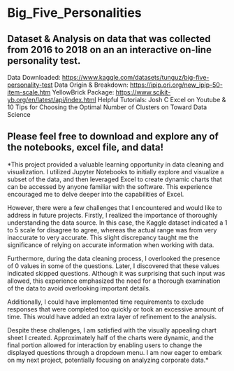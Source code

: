 # Big_Five_Personalities
## Dataset &amp; Analysis on data that was collected from 2016 to 2018 on an an interactive on-line personality test.

Data Downloaded: https://www.kaggle.com/datasets/tunguz/big-five-personality-test
Data Origin & Breakdown: https://ipip.ori.org/new_ipip-50-item-scale.htm
YellowBrick Package: https://www.scikit-yb.org/en/latest/api/index.html
Helpful Tutorials: Josh C Excel on Youtube & 10 Tips for Choosing the Optimal Number of Clusters on Toward Data Science

## Please feel free to download and explore any of the notebooks, excel file, and data!


*This project provided a valuable learning opportunity in data cleaning and visualization. I utilized Jupyter Notebooks to initially explore and visualize a subset of the data, and then leveraged Excel to create dynamic charts that can be accessed by anyone familiar with the software. This experience encouraged me to delve deeper into the capabilities of Excel.

However, there were a few challenges that I encountered and would like to address in future projects. Firstly, I realized the importance of thoroughly understanding the data source. In this case, the Kaggle dataset indicated a 1 to 5 scale for disagree to agree, whereas the actual range was from very inaccurate to very accurate. This slight discrepancy taught me the significance of relying on accurate information when working with data.

Furthermore, during the data cleaning process, I overlooked the presence of 0 values in some of the questions. Later, I discovered that these values indicated skipped questions. Although it was surprising that such input was allowed, this experience emphasized the need for a thorough examination of the data to avoid overlooking important details.

Additionally, I could have implemented time requirements to exclude responses that were completed too quickly or took an excessive amount of time. This would have added an extra layer of refinement to the analysis.

Despite these challenges, I am satisfied with the visually appealing chart sheet I created. Approximately half of the charts were dynamic, and the final portion allowed for interaction by enabling users to change the displayed questions through a dropdown menu. I am now eager to embark on my next project, potentially focusing on analyzing corporate data.*